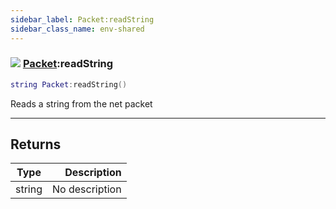 ```yaml
---
sidebar_label: Packet:readString
sidebar_class_name: env-shared
---
```


### ![](/img/wiki/shared.png) [Packet](../packet/README.md):readString

```lua
string Packet:readString()
```

Reads a string from the net packet<br/>

-----------------
## Returns

| Type   | Description |
| ------ | ----------: |
| string | No description |
